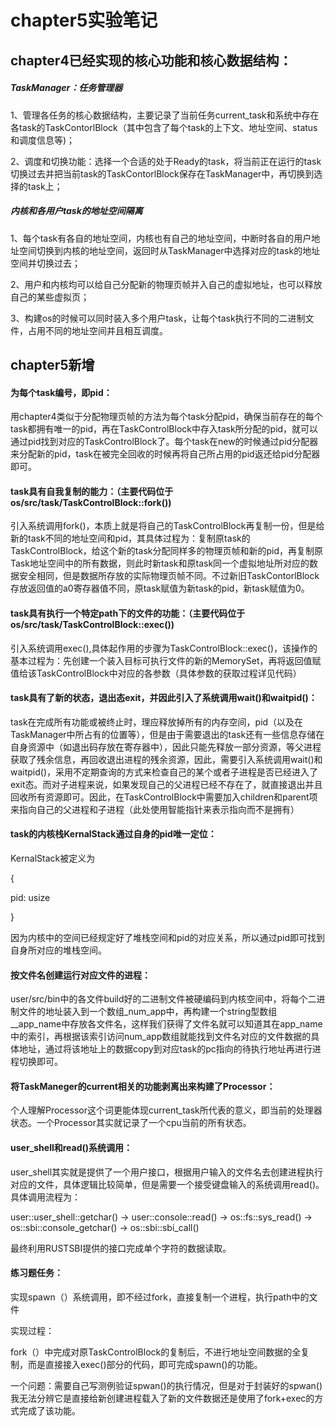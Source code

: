 # chapter5实验笔记

## chapter4已经实现的核心功能和核心数据结构：

##### TaskManager：任务管理器

1、管理各任务的核心数据结构，主要记录了当前任务current_task和系统中存在各task的TaskContorlBlock（其中包含了每个task的上下文、地址空间、status和调度信息等)；

2、调度和切换功能：选择一个合适的处于Ready的task，将当前正在运行的task切换过去并把当前task的TaskContorlBlock保存在TaskManager中，再切换到选择的task上；



##### 内核和各用户task的地址空间隔离

1、每个task有各自的地址空间，内核也有自己的地址空间，中断时各自的用户地址空间切换到内核的地址空间，返回时从TaskManager中选择对应的task的地址空间并切换过去；

2、用户和内核均可以给自己分配新的物理页帧并入自己的虚拟地址，也可以释放自己的某些虚拟页；

3、构建os的时候可以同时装入多个用户task，让每个task执行不同的二进制文件，占用不同的地址空间并且相互调度。



## chapter5新增



#### 为每个task编号，即pid：

用chapter4类似于分配物理页帧的方法为每个task分配pid，确保当前存在的每个task都拥有唯一的pid，再在TaskControlBlock中存入task所分配的pid，就可以通过pid找到对应的TaskControlBlock了。每个task在new的时候通过pid分配器来分配新的pid，task在被完全回收的时候再将自己所占用的pid返还给pid分配器即可。



#### task具有自我复制的能力：（主要代码位于os/src/task/TaskControlBlock::fork())

引入系统调用fork()，本质上就是将自己的TaskControlBlock再复制一份，但是给新的task不同的地址空间和pid，其具体过程为：复制原task的TaskControlBlock，给这个新的task分配同样多的物理页帧和新的pid，再复制原Task地址空间中的所有数据，则此时新task和原task同一个虚拟地址所对应的数据安全相同，但是数据所存放的实际物理页帧不同。不过新旧TaskContorlBlock存放返回值的a0寄存器值不同，原task赋值为新task的pid，新task赋值为0。



#### task具有执行一个特定path下的文件的功能：（主要代码位于os/src/task/TaskControlBlock::exec())

引入系统调用exec(),具体起作用的步骤为TaskControlBlock::exec()，该操作的基本过程为：先创建一个装入目标可执行文件的新的MemorySet，再将返回值赋值给该TaskControlBlock中对应的各参数（具体参数的获取过程详见代码）



#### task具有了新的状态，退出态exit，并因此引入了系统调用wait()和waitpid()：

task在完成所有功能或被终止时，理应释放掉所有的内存空间，pid（以及在TaskManager中所占有的位置等），但是由于需要退出的task还有一些信息存储在自身资源中（如退出码存放在寄存器中），因此只能先释放一部分资源，等父进程获取了残余信息，再回收退出进程的残余资源，因此，需要引入系统调用wait()和waitpid()，采用不定期查询的方式来检查自己的某个或者子进程是否已经进入了exit态。而对子进程来说，如果发现自己的父进程已经不存在了，就直接退出并且回收所有资源即可。因此，在TaskControlBlock中需要加入children和parent项来指向自己的父进程和子进程（此处使用智能指针来表示指向而不是拥有）



#### task的内核栈KernalStack通过自身的pid唯一定位：

KernalStack被定义为

{

pid: usize

}

因为内核中的空间已经规定好了堆栈空间和pid的对应关系，所以通过pid即可找到自身所对应的堆栈空间。



#### 按文件名创建运行对应文件的进程：

user/src/bin中的各文件build好的二进制文件被硬编码到内核空间中，将每个二进制文件的地址装入到一个数组_num_app中，再构建一个string型数组__app_name中存放各文件名，这样我们获得了文件名就可以知道其在app_name中的索引，再根据该索引访问num_app数组就能找到文件名对应的文件数据的具体地址，通过将该地址上的数据copy到对应task的pc指向的待执行地址再进行进程切换即可。



#### 将TaskManeger的current相关的功能剥离出来构建了Processor：

个人理解Processor这个词更能体现current_task所代表的意义，即当前的处理器状态。一个Processor其实就记录了一个cpu当前的所有状态。



#### user_shell和read()系统调用：

user_shell其实就是提供了一个用户接口，根据用户输入的文件名去创建进程执行对应的文件，具体逻辑比较简单，但是需要一个接受键盘输入的系统调用read()。具体调用流程为：

user::user_shell::getchar()  -> user::console::read() -> os::fs::sys_read() -> os::sbi::console_getchar() -> os::sbi::sbi_call()

最终利用RUSTSBI提供的接口完成单个字符的数据读取。



#### 练习题任务：

实现spawn（）系统调用，即不经过fork，直接复制一个进程，执行path中的文件

实现过程：

fork（）中完成对原TaskControlBlock的复制后，不进行地址空间数据的全复制，而是直接接入exec()部分的代码，即可完成spawn()的功能。

一个问题：需要自己写测例验证spwan()的执行情况，但是对于封装好的spwan()我无法分辨它是直接给新创建进程载入了新的文件数据还是使用了fork+exec的方式完成了该功能。

